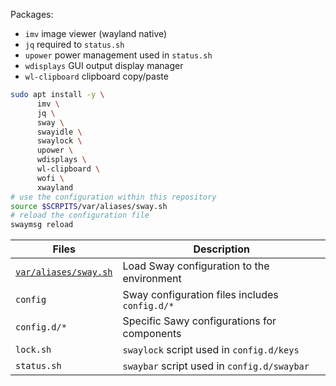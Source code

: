 
Packages:

* `imv` image viewer (wayland native)
* `jq` required to `status.sh`
* `upower` power management used in `status.sh`
* `wdisplays` GUI output display manager
* `wl-clipboard` clipboard copy/paste

```bash
sudo apt install -y \
      imv \
      jq \
      sway \
      swayidle \
      swaylock \
      upower \
      wdisplays \
      wl-clipboard \
      wofi \
      xwayland
# use the configuration within this repository
source $SCRPITS/var/aliases/sway.sh
# reload the configuration file
swaymsg reload
```

Files                        | Description
-----------------------------|---------------------------------------
[`var/aliases/sway.sh`][01]  | Load Sway configuration to the environment
`config`                     | Sway configuration files includes `config.d/*`
`config.d/*`                 | Specific Sawy configurations for components
`lock.sh`                    | `swaylock` script used in `config.d/keys`
`status.sh`                  | `swaybar` script used in `config.d/swaybar`

[01]: ../../var/aliases/sway.sh
